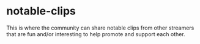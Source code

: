 # notable-clips
This is where the community can share notable clips from other streamers that are fun and/or interesting to help promote and support each other.
